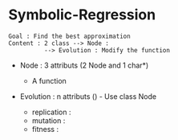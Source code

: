 # Symbolic-Regression
	Goal : Find the best approximation
	Content : 2 class --> Node : 
			  --> Evolution : Modify the function


- Node : 3 attributs (2 Node and 1 char*)
	- A function

- Evolution : n attributs () - Use class Node
	- replication : 
	- mutation : 
	- fitness : 